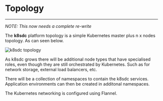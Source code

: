 # Topology
___

*NOTE: This now needs a complete re-write*

The **k8sdc** platform topology is a simple Kubernetes master plus n x nodes topology.  As can seen below.

![k8sdc topology](../images/k8sdc_topology.png)

As k8sdc grows there will be additional node types that have specialised roles, even though they are still orchestrated by Kubernetes.  Such as for network storage, external load balancers, etc.

There will be a collection of namespaces to contain the k8sdc services.  Application environments can then be created in additonal namespaces.

The Kubernetes networking is configured using Flannel.

